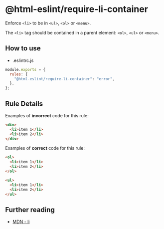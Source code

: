 # @html-eslint/require-li-container

Enforce `<li>` to be in `<ul>`, `<ol>` or `<menu>`.

The `<li>` tag should be contained in a parent element: `<ol>`, `<ul>` or `<menu>`.

## How to use

- .eslintrc.js

```js
module.exports = {
  rules: {
    "@html-eslint/require-li-container": "error",
  },
};
```

## Rule Details

Examples of **incorrect** code for this rule:

```html
<div>
  <li>item 1</li>
  <li>item 2</li>
</div>
```

Examples of **correct** code for this rule:

```html
<ol>
  <li>item 1</li>
  <li>item 2</li>
</ol>

<ul>
  <li>item 1</li>
  <li>item 2</li>
</ul>
```

## Further reading

- [MDN - li](https://developer.mozilla.org/en-US/docs/Web/HTML/Element/li)
